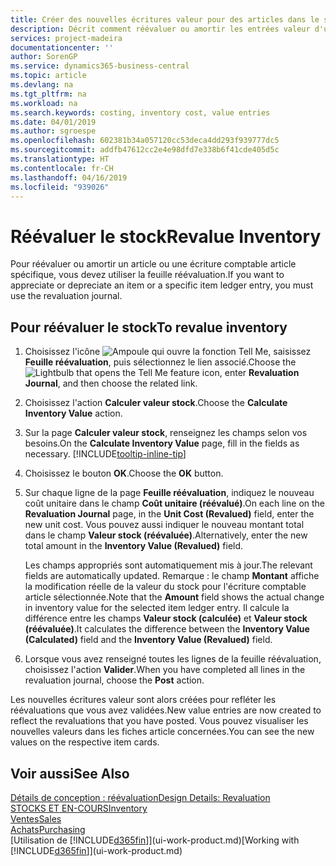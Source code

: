 ```yaml
---
title: Créer des nouvelles écritures valeur pour des articles dans le stock| Microsoft Docs
description: Décrit comment réévaluer ou amortir les entrées valeur d'un ou de plusieurs articles dans le stock en validant leur valeur calculée courante.
services: project-madeira
documentationcenter: ''
author: SorenGP
ms.service: dynamics365-business-central
ms.topic: article
ms.devlang: na
ms.tgt_pltfrm: na
ms.workload: na
ms.search.keywords: costing, inventory cost, value entries
ms.date: 04/01/2019
ms.author: sgroespe
ms.openlocfilehash: 602381b34a057120cc53deca4dd293f939777dc5
ms.sourcegitcommit: addfb47612cc2e4e98dfd7e338b6f41cde405d5c
ms.translationtype: HT
ms.contentlocale: fr-CH
ms.lasthandoff: 04/16/2019
ms.locfileid: "939026"
---
```

# <a name="revalue-inventory"></a><span data-ttu-id="4200b-103">Réévaluer le stock</span><span class="sxs-lookup"><span data-stu-id="4200b-103">Revalue Inventory</span></span>
<span data-ttu-id="4200b-104">Pour réévaluer ou amortir un article ou une écriture comptable article spécifique, vous devez utiliser la feuille réévaluation.</span><span class="sxs-lookup"><span data-stu-id="4200b-104">If you want to appreciate or depreciate an item or a specific item ledger entry, you must use the revaluation journal.</span></span>

## <a name="to-revalue-inventory"></a><span data-ttu-id="4200b-105">Pour réévaluer le stock</span><span class="sxs-lookup"><span data-stu-id="4200b-105">To revalue inventory</span></span>
1. <span data-ttu-id="4200b-106">Choisissez l'icône ![Ampoule qui ouvre la fonction Tell Me](media/ui-search/search_small.png "Dites-moi ce que vous voulez faire"), saisissez **Feuille réévaluation**, puis sélectionnez le lien associé.</span><span class="sxs-lookup"><span data-stu-id="4200b-106">Choose the ![Lightbulb that opens the Tell Me feature](media/ui-search/search_small.png "Tell me what you want to do") icon, enter **Revaluation Journal**, and then choose the related link.</span></span>
2. <span data-ttu-id="4200b-107">Choisissez l'action **Calculer valeur stock**.</span><span class="sxs-lookup"><span data-stu-id="4200b-107">Choose the **Calculate Inventory Value** action.</span></span>
3. <span data-ttu-id="4200b-108">Sur la page **Calculer valeur stock**, renseignez les champs selon vos besoins.</span><span class="sxs-lookup"><span data-stu-id="4200b-108">On the **Calculate Inventory Value** page, fill in the fields as necessary.</span></span> [!INCLUDE[tooltip-inline-tip](includes/tooltip-inline-tip_md.md)]
4. <span data-ttu-id="4200b-109">Choisissez le bouton **OK**.</span><span class="sxs-lookup"><span data-stu-id="4200b-109">Choose the **OK** button.</span></span>
5. <span data-ttu-id="4200b-110">Sur chaque ligne de la page **Feuille réévaluation**, indiquez le nouveau coût unitaire dans le champ **Coût unitaire (réévalué)**.</span><span class="sxs-lookup"><span data-stu-id="4200b-110">On each line on the **Revaluation Journal** page, in the **Unit Cost (Revalued)** field, enter the new unit cost.</span></span> <span data-ttu-id="4200b-111">Vous pouvez aussi indiquer le nouveau montant total dans le champ **Valeur stock (réévaluée)**.</span><span class="sxs-lookup"><span data-stu-id="4200b-111">Alternatively, enter the new total amount in the **Inventory Value (Revalued)** field.</span></span>

    <span data-ttu-id="4200b-112">Les champs appropriés sont automatiquement mis à jour.</span><span class="sxs-lookup"><span data-stu-id="4200b-112">The relevant fields are automatically updated.</span></span> <span data-ttu-id="4200b-113">Remarque : le champ **Montant** affiche la modification réelle de la valeur du stock pour l'écriture comptable article sélectionnée.</span><span class="sxs-lookup"><span data-stu-id="4200b-113">Note that the **Amount** field shows the actual change in inventory value for the selected item ledger entry.</span></span> <span data-ttu-id="4200b-114">Il calcule la différence entre les champs **Valeur stock (calculée)** et **Valeur stock (réévaluée)**.</span><span class="sxs-lookup"><span data-stu-id="4200b-114">It calculates the difference between the **Inventory Value (Calculated)** field and the **Inventory Value (Revalued)** field.</span></span>
6. <span data-ttu-id="4200b-115">Lorsque vous avez renseigné toutes les lignes de la feuille réévaluation, choisissez l'action **Valider**.</span><span class="sxs-lookup"><span data-stu-id="4200b-115">When you have completed all lines in the revaluation journal, choose the **Post** action.</span></span>

<span data-ttu-id="4200b-116">Les nouvelles écritures valeur sont alors créées pour refléter les réévaluations que vous avez validées.</span><span class="sxs-lookup"><span data-stu-id="4200b-116">New value entries are now created to reflect the revaluations that you have posted.</span></span> <span data-ttu-id="4200b-117">Vous pouvez visualiser les nouvelles valeurs dans les fiches article concernées.</span><span class="sxs-lookup"><span data-stu-id="4200b-117">You can see the new values on the respective item cards.</span></span>

## <a name="see-also"></a><span data-ttu-id="4200b-118">Voir aussi</span><span class="sxs-lookup"><span data-stu-id="4200b-118">See Also</span></span>
[<span data-ttu-id="4200b-119">Détails de conception : réévaluation</span><span class="sxs-lookup"><span data-stu-id="4200b-119">Design Details: Revaluation</span></span>](design-details-revaluation.md)  
[<span data-ttu-id="4200b-120">STOCKS ET EN-COURS</span><span class="sxs-lookup"><span data-stu-id="4200b-120">Inventory</span></span>](inventory-manage-inventory.md)  
[<span data-ttu-id="4200b-121">Ventes</span><span class="sxs-lookup"><span data-stu-id="4200b-121">Sales</span></span>](sales-manage-sales.md)  
[<span data-ttu-id="4200b-122">Achats</span><span class="sxs-lookup"><span data-stu-id="4200b-122">Purchasing</span></span>](purchasing-manage-purchasing.md)  
<span data-ttu-id="4200b-123">[Utilisation de [!INCLUDE[d365fin](includes/d365fin_md.md)]](ui-work-product.md)</span><span class="sxs-lookup"><span data-stu-id="4200b-123">[Working with [!INCLUDE[d365fin](includes/d365fin_md.md)]](ui-work-product.md)</span></span>
